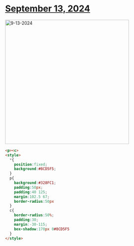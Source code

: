 # [September 13, 2024](https://cssbattle.dev/play/mpgCPMUi5rMFMN0hrMy1)

<img src="https://firebasestorage.googleapis.com/v0/b/cssbattleapp.appspot.com/o/user%2Fe6YbeBahWNPT7VpE2rE2p85byxa2%2Ftargets%2Ftarget_kb790hK@2x.png?alt=media" width="400" alt="9-13-2024" />

```html
<p><c>
<style>
  *{
    position:fixed;
    background:#8CD5F5;
  }
  p{
    background:#328FC1;
    padding:50px; 
    padding:40 125;
    margin:102.5 67;
    border-radius:50px
  }
  c{
    border-radius:50%;
    padding:30;
    margin:-30-115;
    box-shadow:170px 0#8CD5F5
  }
</style>
```
